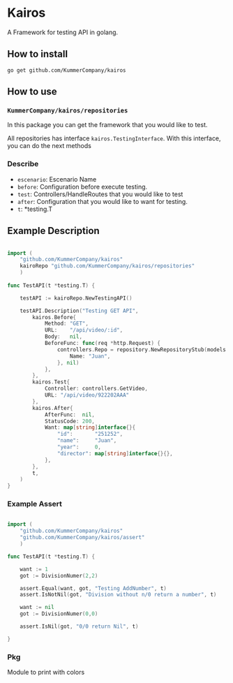 # Kairos
A Framework for testing API in golang.

## How to install
`go get github.com/KummerCompany/kairos`

## How to use
### `KummerCompany/kairos/repositories`
In this package you can get the framework that you would like to test.

All repositories has interface `kairos.TestingInterface`. With this interface, you can do the next methods

### Describe
* `escenario`: Escenario Name
* `before`: Configuration before execute testing.
* `test`: Controllers/HandleRoutes that you would like to test
* `after`: Configuration that you would like to want for testing.
* `t`: *testing.T


## Example Description
```go

import (
	"github.com/KummerCompany/kairos"
	kairoRepo "github.com/KummerCompany/kairos/repositories"
	)
	
func TestAPI(t *testing.T) {

	testAPI := kairoRepo.NewTestingAPI()

	testAPI.Description("Testing GET API",
		kairos.Before{
			Method: "GET",
			URL:    "/api/video/:id",
			Body:   nil,
			BeforeFunc: func(req *http.Request) {
				controllers.Repo = repository.NewRepositoryStub(models.Video{
					Name: "Juan",
				}, nil)
			},
		},
		kairos.Test{
			Controller: controllers.GetVideo,
			URL: "/api/video/922202AAA"
		},
		kairos.After{
			AfterFunc:  nil,
			StatusCode: 200,
			Want: map[string]interface{}{
				"id":       "251252",
				"name":     "Juan",
				"year":     0,
				"director": map[string]interface{}{},
			},
		},
		t,
	)
}
```
### Example Assert
```go

import (
	"github.com/KummerCompany/kairos"
	"github.com/KummerCompany/kairos/assert"
	)

func TestAPI(t *testing.T) {

	want := 1
	got := DivisionNumer(2,2)

	assert.Equal(want, got, "Testing AddNumber", t)
	assert.IsNotNil(got, "Division without n/0 return a number", t)

	want := nil
	got := DivisionNumer(0,0)

	assert.IsNil(got, "0/0 return Nil", t)

}

```

### Pkg
Module to print with colors